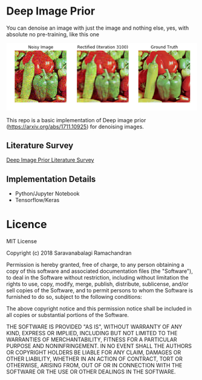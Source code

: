 # Deep Image Prior

You can denoise an image with just the image and nothing else, yes, with absolute no pre-training, like this one

![Result](result.png)

This repo is a basic implementation of Deep image prior (https://arxiv.org/abs/1711.10925) for denoising images. 

## Literature Survey
[Deep Image Prior Literature Survey](Literature_Survey_Deep_Image_Prior.pdf)

## Implementation Details

- Python/Jupyter Notebook
- Tensorflow/Keras

# Licence

MIT License

Copyright (c) 2018 Saravanabalagi Ramachandran

Permission is hereby granted, free of charge, to any person obtaining a copy
of this software and associated documentation files (the "Software"), to deal
in the Software without restriction, including without limitation the rights
to use, copy, modify, merge, publish, distribute, sublicense, and/or sell
copies of the Software, and to permit persons to whom the Software is
furnished to do so, subject to the following conditions:

The above copyright notice and this permission notice shall be included in all
copies or substantial portions of the Software.

THE SOFTWARE IS PROVIDED "AS IS", WITHOUT WARRANTY OF ANY KIND, EXPRESS OR
IMPLIED, INCLUDING BUT NOT LIMITED TO THE WARRANTIES OF MERCHANTABILITY,
FITNESS FOR A PARTICULAR PURPOSE AND NONINFRINGEMENT. IN NO EVENT SHALL THE
AUTHORS OR COPYRIGHT HOLDERS BE LIABLE FOR ANY CLAIM, DAMAGES OR OTHER
LIABILITY, WHETHER IN AN ACTION OF CONTRACT, TORT OR OTHERWISE, ARISING FROM,
OUT OF OR IN CONNECTION WITH THE SOFTWARE OR THE USE OR OTHER DEALINGS IN THE
SOFTWARE.